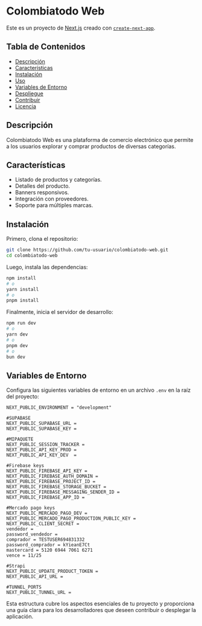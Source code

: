 # Colombiatodo Web

Este es un proyecto de [Next.js](https://nextjs.org/) creado con [`create-next-app`](https://github.com/vercel/next.js/tree/canary/packages/create-next-app).

## Tabla de Contenidos

- [Descripción](#descripción)
- [Características](#características)
- [Instalación](#instalación)
- [Uso](#uso)
- [Variables de Entorno](#variables-de-entorno)
- [Despliegue](#despliegue)
- [Contribuir](#contribuir)
- [Licencia](#licencia)

## Descripción

Colombiatodo Web es una plataforma de comercio electrónico que permite a los usuarios explorar y comprar productos de diversas categorías.

## Características

- Listado de productos y categorías.
- Detalles del producto.
- Banners responsivos.
- Integración con proveedores.
- Soporte para múltiples marcas.

## Instalación

Primero, clona el repositorio:

```bash
git clone https://github.com/tu-usuario/colombiatodo-web.git
cd colombiatodo-web
```

Luego, instala las dependencias:

```bash
npm install
# o
yarn install
# o
pnpm install
```

Finalmente, inicia el servidor de desarrollo:

```bash
npm run dev
# o
yarn dev
# o
pnpm dev
# o
bun dev
```

## Variables de Entorno

Configura las siguientes variables de entorno en un archivo `.env` en la raíz del proyecto:

```env
NEXT_PUBLIC_ENVIRONMENT = "development"

#SUPABASE
NEXT_PUBLIC_SUPABASE_URL = 
NEXT_PUBLIC_SUPABASE_KEY = 

#MIPAQUETE
NEXT_PUBLIC_SESSION_TRACKER = 
NEXT_PUBLIC_API_KEY_PROD = 
NEXT_PUBLIC_API_KEY_DEV  = 

#Firebase keys
NEXT_PUBLIC_FIREBASE_API_KEY = 
NEXT_PUBLIC_FIREBASE_AUTH_DOMAIN = 
NEXT_PUBLIC_FIREBASE_PROJECT_ID = 
NEXT_PUBLIC_FIREBASE_STORAGE_BUCKET = 
NEXT_PUBLIC_FIREBASE_MESSAGING_SENDER_ID = 
NEXT_PUBLIC_FIREBASE_APP_ID = 

#Mercado pago keys
NEXT_PUBLIC_MERCADO_PAGO_DEV = 
NEXT_PUBLIC_MERCADO_PAGO_PRODUCTION_PUBLIC_KEY = 
NEXT_PUBLIC_CLIENT_SECRET = 
vendedor = 
password_vendedor = 
comprador = TESTUSER694831332
password_comprador = kYieanE7Ct
mastercard = 5120 6944 7061 6271
vence = 11/25

#Strapi
NEXT_PUBLIC_UPDATE_PRODUCT_TOKEN = 
NEXT_PUBLIC_API_URL = 

#TUNNEL_PORTS
NEXT_PUBLIC_TUNNEL_URL =
```

Esta estructura cubre los aspectos esenciales de tu proyecto y proporciona una guía clara para los desarrolladores que deseen contribuir o desplegar la aplicación.

